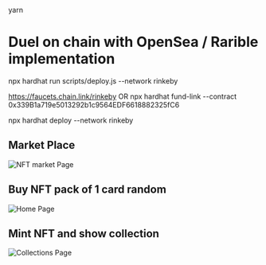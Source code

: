 yarn 

# Duel on chain with OpenSea / Rarible implementation
npx hardhat run scripts/deploy.js --network rinkeby

https://faucets.chain.link/rinkeby  OR
npx hardhat fund-link --contract 0x339B1a719e5013292b1c9564EDF6618882325fC6

npx hardhat deploy --network rinkeby

## Market Place
![NFT market Page](https://github.com/mcruzvas/nft_duel/blob/main/Screenshot%202022-01-16%20194839.png?raw=true)
## Buy NFT pack of 1 card random
![Home Page](https://raw.githubusercontent.com/mcruzvas/nft_duel/main/screensho1.png)
## Mint NFT and show collection
![Collections Page](https://raw.githubusercontent.com/mcruzvas/nft_duel/main/screenshot2.png)
